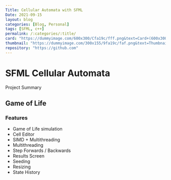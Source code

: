 ```yaml
---
Title: Cellular Automata with SFML
Date: 2021-09-15
layout: blog
categories: [Blog, Personal]
tags: [SFML, c++]
permalink: /:categories/:title/
card: "https://dummyimage.com/600x300/Cfa19c/fff.png&text=Card+(600x300)"
thumbnail: "https://dummyimage.com/300x155/9fa19c/faf.png&text=Thumbnail+(300x155)"
repository: "https://github.com"
---
```

<h1>SFML Cellular Automata</h1>
Project Summary

## Game of Life

### Features
<ul>
    <li>Game of Life simulation</li>
    <li>Cell Editor</li>
    <li>SIMD + Multithreading</li>
    <li>Multithreading</li>
    <li>Step Forwards / Backwards</li>
    <li>Results Screen</li>
    <li>Seeding</li>
    <li>Resizing</li>
    <li>State History</li>
</ul>

